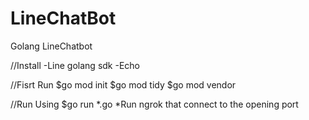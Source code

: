 # LineChatBot
Golang LineChatbot

//Install
-Line golang sdk
-Echo

//Fisrt Run
$go mod init
$go mod tidy
$go mod vendor


//Run Using
$go run *.go
*Run ngrok that connect to the opening port
